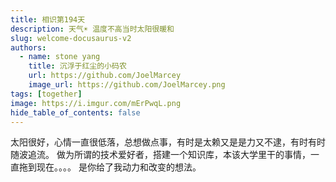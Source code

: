 ```yaml
---
title: 相识第194天
description: 天气☀️ 温度不高当时太阳很暖和
slug: welcome-docusaurus-v2
authors:
  - name: stone yang
    title: 沉浮于红尘的小码农
    url: https://github.com/JoelMarcey
    image_url: https://github.com/JoelMarcey.png
tags: [together]
image: https://i.imgur.com/mErPwqL.png
hide_table_of_contents: false
---
```

太阳很好，心情一直很低落，总想做点事，有时是太赖又是是力又不逮，有时有时随波追流。
做为所谓的技术爱好者，搭建一个知识库，本该大学里干的事情，一直拖到现在。。。。
是你给了我动力和改变的想法。